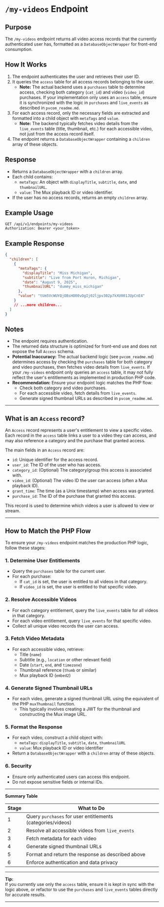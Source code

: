 # `/my-videos` Endpoint

## Purpose

The `/my-videos` endpoint returns all video access records that the currently authenticated user has, formatted as a `DatabaseObjectWrapper` for front-end consumption.

## How It Works

1. The endpoint authenticates the user and retrieves their user ID.
2. It queries the `access` table for all access records belonging to the user.
   - **Note:** The actual backend uses a `purchases` table to determine access, checking both category (`cat_id`) and video (`video_id`) purchases. If your implementation only uses an `access` table, ensure it is synchronized with the logic in `purchases` and `live_events` as described in `pvcom_readme.md`.
3. For each access record, only the necessary fields are extracted and formatted into a child object with `metaTags` and `value`.
   - **Note:** The backend typically fetches video details from the `live_events` table (title, thumbnail, etc.) for each accessible video, not just from the access record itself.
4. The endpoint returns a `DatabaseObjectWrapper` containing a `children` array of these objects.

## Response

- Returns a `DatabaseObjectWrapper` with a `children` array.
- Each child contains:
  - `metaTags`: An object with `displayTitle`, `subtitle`, `date`, and `thumbnailURL`.
  - `value`: The Mux playback ID or video identifier.
- If the user has no access records, returns an empty `children` array.

## Example Usage

```http
GET /api/v1/endpoints/my-videos
Authorization: Bearer <your_token>
```

## Example Response

```json
{
  "children": [
    {
      "metaTags": {
        "displayTitle": "Miss Michigan",
        "subtitle": "Live from Port Huron, Michigan",
        "date": "August 9, 2025",
        "thumbnailURL": "dummy_miss_michigan"
      },
      "value": "tUm5VcWUYQjOBsHO00vOgIj02ljpv302p7kXU001JUpCnE4"
    }
    // ...more children...
  ]
}
```

## Notes

- The endpoint requires authentication.
- The returned data structure is optimized for front-end use and does not expose the full `Access` schema.
- **Potential Inaccuracy:** The actual backend logic (see `pvcom_readme.md`) determines access by checking the `purchases` table for both category and video purchases, then fetches video details from `live_events`. If your `/my-videos` endpoint only queries an `access` table, it may not fully reflect the user's entitlements as implemented in production PHP code.
- **Recommendation:** Ensure your endpoint logic matches the PHP flow:
  - Check both category and video purchases.
  - For each accessible video, fetch details from `live_events`.
  - Generate signed thumbnail URLs as described in `pvcom_readme.md`.

---

## What is an `Access` record?

An `Access` record represents a user's entitlement to view a specific video. Each record in the `access` table links a user to a video they can access, and may also reference a category and the purchase that granted access.

The main fields in an `Access` record are:

- `id`: Unique identifier for the access record.
- `user_id`: The ID of the user who has access.
- `category_id`: (Optional) The category/group this access is associated with.
- `video_id`: (Optional) The video ID the user can access (often a Mux playback ID).
- `grant_time`: The time (as a Unix timestamp) when access was granted.
- `purchase_id`: The ID of the purchase that granted this access.

This record is used to determine which videos a user is allowed to view or stream.

---

## How to Match the PHP Flow

To ensure your `/my-videos` endpoint matches the production PHP logic, follow these stages:

### 1. Determine User Entitlements

- Query the `purchases` table for the current user.
- For each purchase:
  - If `cat_id` is set, the user is entitled to all videos in that category.
  - If `video_id` is set, the user is entitled to that specific video.

### 2. Resolve Accessible Videos

- For each category entitlement, query the `live_events` table for all videos in that category.
- For each video entitlement, query `live_events` for that specific video.
- Collect all unique video records the user can access.

### 3. Fetch Video Metadata

- For each accessible video, retrieve:
  - Title (`name`)
  - Subtitle (e.g., `location` or other relevant field)
  - Date (`start`, `end`, and `timezone`)
  - Thumbnail reference (`thumb` or similar)
  - Mux playback ID (`embed2`)

### 4. Generate Signed Thumbnail URLs

- For each video, generate a signed thumbnail URL using the equivalent of the PHP `muxThumbnail` function.
  - This typically involves creating a JWT for the thumbnail and constructing the Mux image URL.

### 5. Format the Response

- For each video, construct a child object with:
  - `metaTags`: `displayTitle`, `subtitle`, `date`, `thumbnailURL`
  - `value`: Mux playback ID or video identifier
- Return a `DatabaseObjectWrapper` with a `children` array of these objects.

### 6. Security

- Ensure only authenticated users can access this endpoint.
- Do not expose sensitive fields or internal IDs.

---

**Summary Table**

| Stage | What to Do |
|-------|------------|
| 1     | Query `purchases` for user entitlements (categories/videos) |
| 2     | Resolve all accessible videos from `live_events` |
| 3     | Fetch metadata for each video |
| 4     | Generate signed thumbnail URLs |
| 5     | Format and return the response as described above |
| 6     | Enforce authentication and data privacy |

---

**Tip:**  
If you currently use only the `access` table, ensure it is kept in sync with the logic above, or refactor to use the `purchases` and `live_events` tables directly for accurate results.

---
